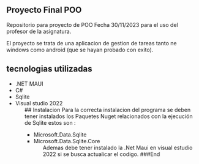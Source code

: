 ## Proyecto Final POO
Repositorio para proyecto de POO Fecha 30/11/2023 para el uso del profesor de la asignatura. 

El proyecto se trata de una aplicacion de gestion de tareas tanto ne windows como android (que se hayan probado con exito). 



## tecnologias utilizadas
<ul>
<li>.NET MAUI
<li>C#
<li>Sqlite
<li>Visual studio 2022
<ul>
## Instalacion
 Para la correcta instalacion del programa se deben tener instalados los Paquetes Nuget relacionados con la ejecución de Sqlite estos son :
 <ul>
<li> Microsoft.Data.Sqlite
 <li>Microsoft.Data.Sqlite.Core
 <ul>
 Ademas debe tener instalado la .Net Maui en visual estudio 2022 si se busca actualicar el codigo.
###End
